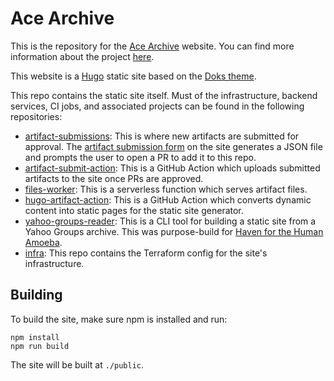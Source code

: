 # Ace Archive

This is the repository for the [Ace Archive](https://acearchive.lgbt) website.
You can find more information about the project
[here](https://acearchive.lgbt/about).

This website is a [Hugo](https://gohugo.io/) static site based on the [Doks
theme](https://getdoks.org/).

This repo contains the static site itself. Must of the infrastructure, backend
services, CI jobs, and associated projects can be found in the following
repositories:

- [artifact-submissions](https://github.com/acearchive/artifact-submissions):
  This is where new artifacts are submitted for approval. The [artifact
  submission form](https://acearchive.lgbt/submit) on the site generates a JSON
  file and prompts the user to open a PR to add it to this repo.
- [artifact-submit-action](https://github.com/acearchive/artifact-submit-action):
  This is a GitHub Action which uploads submitted artifacts to the site once PRs
  are approved.
- [files-worker](https://github.com/acearchive/files-worker): This is a
  serverless function which serves artifact files.
- [hugo-artifact-action](https://github.com/acearchive/hugo-artifact-action):
  This is a GitHub Action which converts dynamic content into static pages for
  the static site generator.
- [yahoo-groups-reader](https://github.com/acearchive/yahoo-groups-reader): This
  is a CLI tool for building a static site from a Yahoo Groups archive. This was
  purpose-build for [Haven for the Human
  Amoeba](https://acearchive.lgbt/artifact/haven-for-the-human-amoeba/).
- [infra](https://github.com/acearchive/infra): This repo contains the Terraform
  config for the site's infrastructure.

## Building

To build the site, make sure npm is installed and run:

```shell
npm install
npm run build
```

The site will be built at `./public`.
